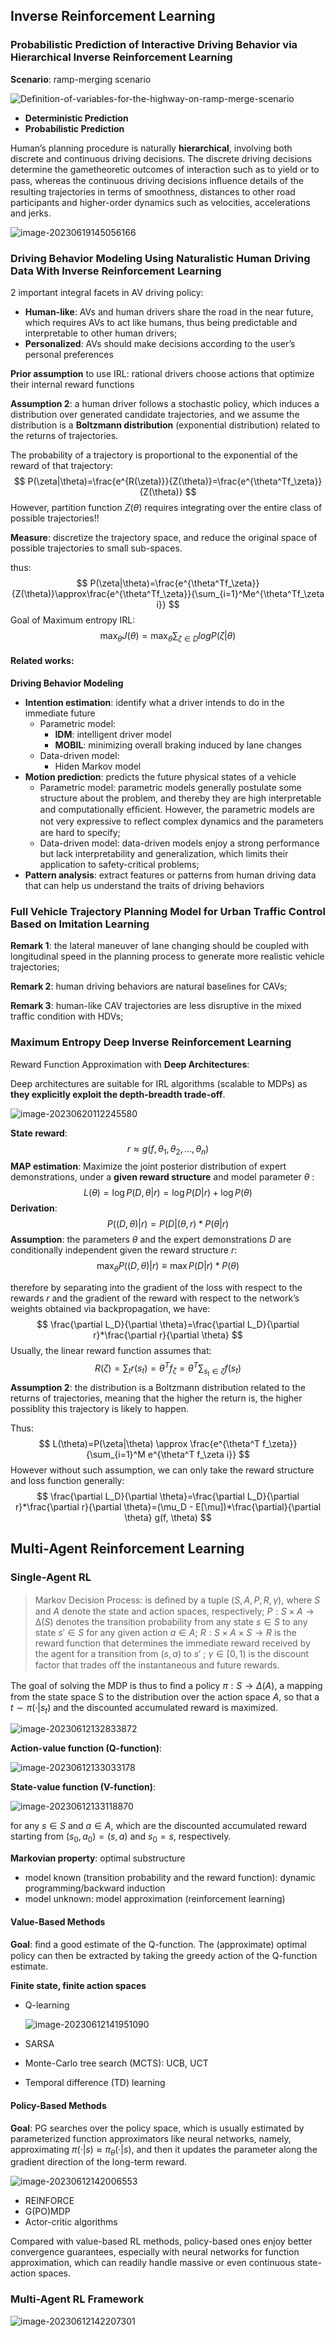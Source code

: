 ## Inverse Reinforcement Learning

### Probabilistic Prediction of Interactive Driving Behavior via Hierarchical Inverse Reinforcement Learning

**Scenario**: ramp-merging scenario

![Definition-of-variables-for-the-highway-on-ramp-merge-scenario](https://raw.githubusercontent.com/BillChan226/Notebook/main/image/Definition-of-variables-for-the-highway-on-ramp-merge-scenario.png)

+ **Deterministic Prediction**
+ **Probabilistic Prediction**

Human’s planning procedure is naturally **hierarchical**, involving both discrete and continuous driving decisions. The discrete driving decisions determine the gametheoretic outcomes of interaction such as to yield or to pass, whereas the continuous driving decisions inﬂuence details of the resulting trajectories in terms of smoothness, distances to other road participants and higher-order dynamics such as velocities, accelerations and jerks.

![image-20230619145056166](https://raw.githubusercontent.com/BillChan226/Notebook/main/image/image-20230619145056166.png)





### Driving Behavior Modeling Using Naturalistic Human Driving Data With Inverse Reinforcement Learning

2 important integral facets in AV driving policy:

+ **Human-like**: AVs and human drivers share the road in the near future, which requires AVs to act like humans, thus being predictable and interpretable to other human drivers;
+ **Personalized**: AVs should make decisions according to the user’s personal preferences

**Prior assumption** to use IRL: rational drivers choose actions that optimize their internal reward functions

**Assumption 2**: a human driver follows a stochastic policy, which induces a distribution over generated candidate trajectories, and we assume the distribution is a **Boltzmann distribution** (exponential distribution) related to the returns of trajectories.

The probability of a trajectory is proportional to the exponential of the reward of that trajectory:
$$
P(\zeta|\theta)=\frac{e^{R(\zeta)}}{Z(\theta)}=\frac{e^{\theta^Tf_\zeta}}{Z(\theta)}
$$
However, partition function $Z(\theta)$ requires integrating over the entire class of possible trajectories!!

**Measure**: discretize the trajectory space, and reduce the original space of possible trajectories to small sub-spaces.

thus:
$$
P(\zeta|\theta)=\frac{e^{\theta^Tf_\zeta}}{Z(\theta)}\approx\frac{e^{\theta^Tf_\zeta}}{\sum_{i=1}^Me^{\theta^Tf_\zeta i}}
$$
Goal of Maximum entropy IRL:
$$
\max_\theta J(\theta)=\max_\theta\sum_{\zeta\in D}logP(\zeta|\theta)
$$


#### Related works:

**Driving Behavior Modeling**

+ **Intention estimation**: identify what a driver intends to do in the immediate future
  + Parametric model:
    + **IDM**: intelligent driver model
    + **MOBIL**: minimizing overall braking induced by lane changes
  + Data-driven model:
    + Hiden Markov model
+ **Motion prediction**: predicts the future physical states of a vehicle
  + Parametric model: parametric models generally postulate some structure about the problem, and thereby they are high interpretable and computationally efﬁcient. However, the parametric models are not very expressive to reﬂect complex dynamics and the parameters are hard to specify;
  + Data-driven model: data-driven models enjoy a strong performance but lack interpretability and generalization, which limits their application to safety-critical problems;
+ **Pattern analysis**: extract features or patterns from human driving data that can help us understand the traits of driving behaviors







### Full Vehicle Trajectory Planning Model for Urban Traffic Control Based on Imitation Learning

**Remark 1**: the lateral maneuver of lane changing should be coupled with longitudinal speed in the planning process to generate more realistic vehicle trajectories;

**Remark 2**: human driving behaviors are natural baselines for CAVs;

**Remark 3**: human-like CAV trajectories are less disruptive in the mixed traffic condition with HDVs;



### Maximum Entropy Deep Inverse Reinforcement Learning

Reward Function Approximation with **Deep Architectures**:

Deep architectures are suitable for IRL algorithms (scalable to MDPs) as **they explicitly exploit the depth-breadth trade-off**.

![image-20230620112245580](https://raw.githubusercontent.com/BillChan226/Notebook/main/image/image-20230620112245580.png)

**State reward**:
$$
r \approx g(f, \theta_1, \theta_2, \dots , \theta_n)
$$
**MAP estimation**: Maximize the joint posterior distribution of expert demonstrations, under a **given reward structure** and model parameter $\theta$ :
$$
L(\theta)=\log P(D,\theta|r)=\log P(D|r)+\log P(\theta)
$$
**Derivation**:
$$
P((D,\theta)|r)=P(D|(\theta,r)*P(\theta|r)
$$
**Assumption**: the parameters $\theta$ and the expert demonstrations $D$ are conditionally independent given the reward structure $r$:
$$
\max_{\theta} P((D,\theta)|r)\equiv\max P(D|r)*P(\theta)
$$

therefore by separating into the gradient of the loss with respect to the rewards $r$ and the gradient of the reward with respect to the network’s weights obtained via backpropagation, we have:
$$
\frac{\partial L_D}{\partial \theta}=\frac{\partial L_D}{\partial r}*\frac{\partial r}{\partial \theta}
$$
Usually, the linear reward function assumes that:
$$
R(\zeta)=\sum_t r(s_t)=\theta^T f_\zeta=\theta^T \sum_{s_t \in \zeta }f(s_t)
$$
**Assumption 2**: the distribution is a Boltzmann distribution related to the returns of trajectories, meaning that the higher the return is, the higher possiblity this trajectory is likely to happen.

Thus:
$$
L(\theta)=P(\zeta|\theta) \approx \frac{e^{\theta^T f_\zeta}}{\sum_{i=1}^M e^{\theta^T f_\zeta i}}
$$
However without such assumption, we can only take the reward structure and loss function generally:
$$
\frac{\partial L_D}{\partial \theta}=\frac{\partial L_D}{\partial r}*\frac{\partial r}{\partial \theta}=(\mu_D - E[\mu])*\frac{\partial}{\partial \theta} g(f, \theta)
$$















## Multi-Agent Reinforcement Learning

### Single-Agent RL

> Markov Decision Process: is deﬁned by a tuple $(S,A,P,R,γ)$, where $S$ and $A$ denote the state and action spaces, respectively; $P : S × A \to ∆(S)$ denotes the transition probability from any state $s \in S$ to any state $s' \in S$ for any given action $a ∈ A$; $R : S × A × S \to R$ is the reward function that determines the immediate reward received by the agent for a transition from $(s,a)$ to $s′$ ; $\gamma \in [0,1)$ is the discount factor that trades oﬀ the instantaneous and future rewards.

The goal of solving the MDP is thus to ﬁnd a policy $\pi : S \to \Delta(A)$, a mapping from the state space S to the distribution over the action space $A$, so that a $t ∼ \pi(·|s_t )$ and the discounted accumulated reward is maximized.

![image-20230612132833872](https://raw.githubusercontent.com/BillChan226/Notebook/main/image/image-20230612132833872.png)



**Action-value function (Q-function)**: 

![image-20230612133033178](https://raw.githubusercontent.com/BillChan226/Notebook/main/image/image-20230612133033178.png)

**State-value function (V-function)**:

![image-20230612133118870](https://raw.githubusercontent.com/BillChan226/Notebook/main/image/image-20230612133118870.png)

for any $s \in S$ and $a \in A$, which are the discounted accumulated reward starting from $(s_0,a_0) = (s,a)$ and $s_0= s$, respectively.



**Markovian property**: optimal substructure

+ model known (transition probability and the reward function): dynamic programming/backward induction
+ model unknown: model approximation (reinforcement learning)

#### Value-Based Methods

**Goal**: ﬁnd a good estimate of the Q-function. The (approximate) optimal policy can then be extracted by taking the greedy action of the Q-function estimate.

**Finite state, finite action spaces**

+ Q-learning

  ![image-20230612141951090](https://raw.githubusercontent.com/BillChan226/Notebook/main/image/image-20230612141951090.png)

+ SARSA

+ Monte-Carlo tree search (MCTS): UCB, UCT

+ Temporal difference (TD) learning

  

#### Policy-Based Methods

**Goal**: PG searches over the policy space, which is usually estimated by parameterized function approximators like neural networks, namely, approximating $\pi(·|s) ≈ \pi_θ(·|s)$, and then it updates the parameter along the gradient direction of the long-term reward.

![image-20230612142006553](https://raw.githubusercontent.com/BillChan226/Notebook/main/image/image-20230612142006553.png)

+ REINFORCE
+ G(PO)MDP
+ Actor-critic algorithms

Compared with value-based RL methods, policy-based ones enjoy better convergence guarantees, especially with neural networks for function approximation, which can readily handle massive or even continuous state-action spaces.

### Multi-Agent RL Framework

![image-20230612142207301](https://raw.githubusercontent.com/BillChan226/Notebook/main/image/image-20230612142207301.png)



